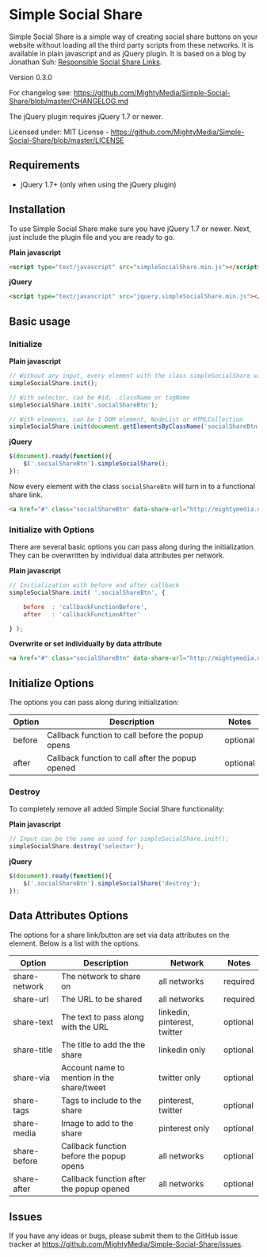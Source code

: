 # Simple Social Share

Simple Social Share is a simple way of creating social share buttons on your website without loading all the third party scripts from these networks. It is available in plain javascript and as jQuery plugin. It is based on a blog by Jonathan Suh: [Responsible Social Share Links](https://jonsuh.com/blog/social-share-links/).

Version 0.3.0

For changelog see: https://github.com/MightyMedia/Simple-Social-Share/blob/master/CHANGELOG.md

The jQuery plugin requires jQuery 1.7 or newer.

Licensed under:
MIT License - https://github.com/MightyMedia/Simple-Social-Share/blob/master/LICENSE

## Requirements

* jQuery 1.7+ (only when using the jQuery plugin)

## Installation
To use Simple Social Share make sure you have jQuery 1.7 or newer. Next, just include the plugin file and you are ready to go.

__Plain javascript__
```html
<script type="text/javascript" src="simpleSocialShare.min.js"></script>
```

__jQuery__
```html
<script type="text/javascript" src="jquery.simpleSocialShare.min.js"></script>
```

## Basic usage

### Initialize

__Plain javascript__
```javascript
// Without any input, every element with the class simpleSocialShare will get the magic.
simpleSocialShare.init();

// With selector, can be #id, .className or tagName
simpleSocialShare.init('.socialShareBtn');

// With elements, can be 1 DOM element, NodeList or HTMLCollection
simpleSocialShare.init(document.getElementsByClassName('socialShareBtn'));
```

__jQuery__
```javascript
$(document).ready(function(){
    $('.socialShareBtn').simpleSocialShare();
});
```

Now every element with the class `socialShareBtn` will turn in to a functional share link.

```html
<a href="#" class="socialShareBtn" data-share-url="http://mightymedia.nl" data-share-network="twitter" data-share-text="Share this awesome link on Twitter">Share on Twitter</a>
```

### Initialize with Options

There are several basic options you can pass along during the initialization. They can be overwritten by individual data attributes per network.

__Plain javascript__
```javascript
// Initialization with before and after callback
simpleSocialShare.init( '.socialShareBtn', {

	before	: 'callbackFunctionBefore',
	after	: 'callbackFunctionAfter'

} );
```

__Overwrite or set individually by data attribute__
```html
<a href="#" class="socialShareBtn" data-share-url="http://mightymedia.nl" data-share-network="twitter" data-share-text="Share this awesome link on Twitter" data-share-before="callbackFunctionBefore" data-share-after="callbackFunctionAfter">Share on Twitter</a>
```
## Initialize Options

The options you can pass along during initialization:

| Option        | Description                                                               | Notes    |
| ------------- | ------------------------------------------------------------------------- | -------- |
| before        | Callback function to call before the popup opens                          | optional |
| after         | Callback function to call after the popup opened                          | optional |


### Destroy

To completely remove all added Simple Social Share functionality:

__Plain javascript__
```javascript
// Input can be the same as used for simpleSocialShare.init();
simpleSocialShare.destroy('selector');
```

__jQuery__
```javascript
$(document).ready(function(){
    $('.socialShareBtn').simpleSocialShare('destroy');
});
```

## Data Attributes Options

The options for a share link/button are set via data attributes on the element. Below is a list with the options.

| Option        | Description                                | Network                      | Notes    |
| ------------- | ------------------------------------------ | ---------------------------- | -------- |
| share-network | The network to share on                    | all networks                 | required |
| share-url     | The URL to be shared                       | all networks                 | required |
| share-text    | The text to pass along with the URL        | linkedin, pinterest, twitter | optional |
| share-title   | The title to add the the share             | linkedin only                | optional |
| share-via     | Account name to mention in the share/tweet | twitter only                 | optional |
| share-tags    | Tags to include to the share               | pinterest, twitter           | optional |
| share-media   | Image to add to the share                  | pinterest only               | optional |
| share-before  | Callback function before the popup opens   | all networks                 | optional |
| share-after   | Callback function after the popup opened   | all networks                 | optional |


## Issues

If you have any ideas or bugs, please submit them to the GitHub issue tracker at https://github.com/MightyMedia/Simple-Social-Share/issues.
